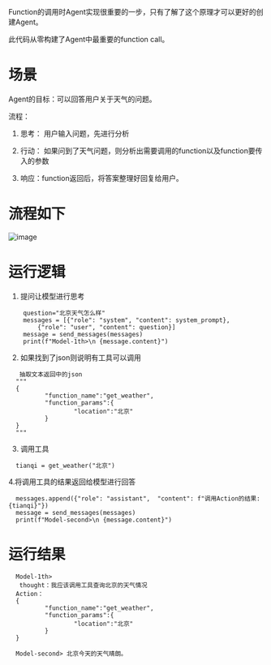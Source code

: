 Function的调用时Agent实现很重要的一步，只有了解了这个原理才可以更好的创建Agent。

此代码从零构建了Agent中最重要的function call。

# 场景

Agent的目标：可以回答用户关于天气的问题。

流程：

1. 思考： 用户输入问题，先进行分析

2. 行动： 如果问到了天气问题，则分析出需要调用的function以及function要传入的参数

3. 响应：function返回后，将答案整理好回复给用户。

# 流程如下

![image](https://github.com/user-attachments/assets/5a8c510c-fd35-46c2-956c-95ad1fc4f98e)

# 运行逻辑

1. 提问让模型进行思考
```
    question="北京天气怎么样"
    messages = [{"role": "system", "content": system_prompt},
        {"role": "user", "content": question}]
    message = send_messages(messages)
    print(f"Model-1th>\n {message.content}")
```

2. 如果找到了json则说明有工具可以调用
```
   抽取文本返回中的json
  """
  {
          "function_name":"get_weather",
          "function_params":{
                  "location":"北京"
          }
  }
  """
```
  
3. 调用工具
```
  tianqi = get_weather("北京")
```

4.将调用工具的结果返回给模型进行回答
```
  messages.append({"role": "assistant",  "content": f"调用Action的结果:{tianqi}"})
  message = send_messages(messages)
  print(f"Model-second>\n {message.content}")
```

# 运行结果
```
  Model-1th>
   thought：我应该调用工具查询北京的天气情况
  Action：
  {
          "function_name":"get_weather",
          "function_params":{
                  "location":"北京"
          }
  }

  Model-second> 北京今天的天气晴朗。
```

